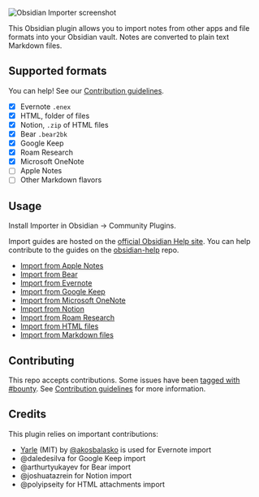 ![Obsidian Importer screenshot](/images/social.png)

This Obsidian plugin allows you to import notes from other apps and file formats into your Obsidian vault. Notes are converted to plain text Markdown files.

## Supported formats

You can help! See our [Contribution guidelines](/CONTRIBUTING.md).

- [x] Evernote `.enex`
- [x] HTML, folder of files
- [x] Notion, `.zip` of HTML files
- [x] Bear `.bear2bk`
- [x] Google Keep
- [x] Roam Research
- [x] Microsoft OneNote
- [ ] Apple Notes
- [ ] Other Markdown flavors

## Usage

Install Importer in Obsidian → Community Plugins.

Import guides are hosted on the [official Obsidian Help site](https://help.obsidian.md/import). You can help contribute to the guides on the [obsidian-help](https://github.com/obsidianmd/obsidian-help) repo.

- [Import from Apple Notes](https://help.obsidian.md/import/apple-notes)
- [Import from Bear](https://help.obsidian.md/import/bear)
- [Import from Evernote](https://help.obsidian.md/import/evernote)
- [Import from Google Keep](https://help.obsidian.md/import/google-keep)
- [Import from Microsoft OneNote](https://help.obsidian.md/import/onenote)
- [Import from Notion](https://help.obsidian.md/import/notion)
- [Import from Roam Research](https://help.obsidian.md/import/roam)
- [Import from HTML files](https://help.obsidian.md/import/html)
- [Import from Markdown files](https://help.obsidian.md/import/markdown)

## Contributing

This repo accepts contributions. Some issues have been [tagged with #bounty](https://github.com/obsidianmd/obsidian-importer/labels/bounty). See [Contribution guidelines](/CONTRIBUTING.md) for more information.

## Credits

This plugin relies on important contributions:

- [Yarle](https://github.com/akosbalasko/yarle) (MIT) by [@akosbalasko](https://github.com/akosbalasko) is used for Evernote import
- @daledesilva for Google Keep import
- @arthurtyukayev for Bear import
- @joshuatazrein for Notion import
- @polyipseity for HTML attachments import
